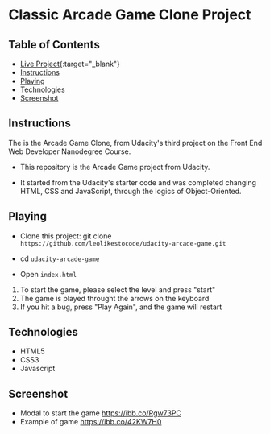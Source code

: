 # Classic Arcade Game Clone Project

## Table of Contents

  - [Live Project](https://leolikestocode.github.io/udacity-arcade-game){:target="_blank"}
  - [Instructions](#instructions)
  - [Playing](#playing)
  - [Technologies](#technologies)
  - [Screenshot](#screenshot)

## Instructions

The is the Arcade Game Clone, from Udacity's third project on the Front End Web Developer Nanodegree Course.

* This repository is the Arcade Game project from Udacity.

* It started from the Udacity's starter code and was completed changing HTML, CSS and JavaScript, through the logics of Object-Oriented.

## Playing

* Clone this project: git clone `https://github.com/leolikestocode/udacity-arcade-game.git`

* cd `udacity-arcade-game`

* Open `index.html`

1. To start the game, please select the level and press "start"
2. The game is played throught the arrows on the keyboard
3. If you hit a bug, press "Play Again", and the game will restart

## Technologies

- HTML5
- CSS3
- Javascript

## Screenshot
* Modal to start the game
https://ibb.co/Rgw73PC
* Example of game
https://ibb.co/42KW7H0